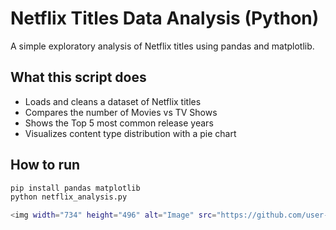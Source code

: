 # Netflix Titles Data Analysis (Python)

A simple exploratory analysis of Netflix titles using pandas and matplotlib.

## What this script does
- Loads and cleans a dataset of Netflix titles
- Compares the number of Movies vs TV Shows
- Shows the Top 5 most common release years
- Visualizes content type distribution with a pie chart

## How to run
```bash
pip install pandas matplotlib
python netflix_analysis.py

<img width="734" height="496" alt="Image" src="https://github.com/user-attachments/assets/ec53931b-4202-4695-86dd-6b9fa10fa488" />
